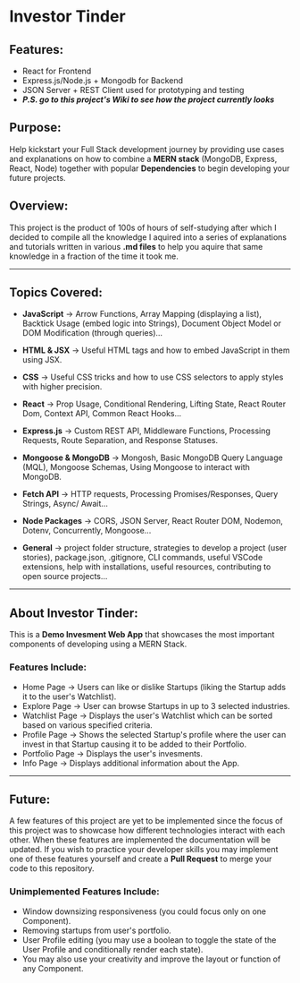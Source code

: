 # Investor Tinder

## Features:
- React for Frontend
- Express.js/Node.js + Mongodb for Backend
- JSON Server + REST Client used for prototyping and testing
- ***P.S. go to this project's Wiki to see how the project currently looks***

## Purpose:
Help kickstart your Full Stack development journey by providing use cases and explanations on how to combine a **MERN stack** (MongoDB, Express, React, Node) together with popular **Dependencies** to begin developing your future projects.

## Overview:
This project is the product of 100s of hours of self-studying after which I decided to compile all the knowledge I aquired into a series of explanations and tutorials written in various **.md files** to help you aquire that same knowledge in a fraction of the time it took me.

- - - -

## Topics Covered:
- **JavaScript** -> Arrow Functions, Array Mapping (displaying a list), Backtick Usage (embed logic into Strings), Document Object Model or DOM Modification (through queries)...

- **HTML & JSX** -> Useful HTML tags and how to embed JavaScript in them using JSX.

- **CSS** -> Useful CSS tricks and how to use CSS selectors to apply styles with higher precision.

- **React** -> Prop Usage, Conditional Rendering, Lifting State, React Router Dom, Context API, Common React Hooks...

- **Express.js** -> Custom REST API, Middleware Functions, Processing Requests, Route Separation, and Response Statuses.

- **Mongoose & MongoDB** -> Mongosh, Basic MongoDB Query Language (MQL), Mongoose Schemas, Using Mongoose to interact with MongoDB.

- **Fetch API** -> HTTP requests, Processing Promises/Responses, Query Strings, Async/ Await...
- **Node Packages** -> CORS, JSON Server, React Router DOM, Nodemon, Dotenv, Concurrently, Mongoose...

- **General** -> project folder structure, strategies to develop a project (user stories), package.json, .gitignore, CLI commands, useful VSCode extensions, help with installations, useful resources, contributing to open source projects...

- - - -

 ## About Investor Tinder:
 This is a **Demo Invesment Web App** that showcases the most important components of developing using a MERN Stack.
 ### Features Include:
   - Home Page -> Users can like or dislike Startups (liking the Startup adds it to the user's Watchlist).
   - Explore Page -> User can browse Startups in up to 3 selected industries.
   - Watchlist Page -> Displays the user's Watchlist which can be sorted based on various specified criteria.
   - Profile Page -> Shows the selected Startup's profile where the user can invest in that Startup causing it to be added to their Portfolio.
   - Portfolio Page -> Displays the user's invesments.
   - Info Page -> Displays additional information about the App.

- - - -

 ## Future:
 A few features of this project are yet to be implemented since the focus of this project was to showcase how different technologies interact with each other. When these features are implemented the documentation will be updated. If you wish to practice your developer skills you may implement one of these features yourself and create a **Pull Request** to merge your code to this repository. 
 ### Unimplemented Features Include:
   - Window downsizing responsiveness (you could focus only on one Component).
   - Removing startups from user's portfolio.
   - User Profile editing (you may use a boolean to toggle the state of the User Profile and conditionally render each state).
   - You may also use your creativity and improve the layout or function of any Component.
 
